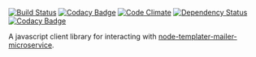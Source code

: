 [![Build Status](https://travis-ci.org/nametacker/node-templater-mailer-microservice-client.svg?branch=master)](https://travis-ci.org/nametacker/node-templater-mailer-microservice-client) [![Codacy Badge](https://api.codacy.com/project/badge/coverage/97cf2da8cb544d57ac1ee327e88d6269)](https://www.codacy.com/app/m_7/node-templater-mailer-microservice-client) [![Code Climate](https://codeclimate.com/github/nametacker/node-templater-mailer-microservice-client/badges/gpa.svg)](https://codeclimate.com/github/nametacker/node-templater-mailer-microservice-client) [![Dependency Status](https://www.versioneye.com/user/projects/56a0be812c2fab0036000244/badge.svg?style=flat)](https://www.versioneye.com/user/projects/56a0be812c2fab0036000244) [![Codacy Badge](https://api.codacy.com/project/badge/grade/97cf2da8cb544d57ac1ee327e88d6269)](https://www.codacy.com/app/m_7/node-templater-mailer-microservice-client)

A javascript client library for interacting with [node-templater-mailer-microservice](https://github.com/nametacker/node-templater-mailer-microservice).

